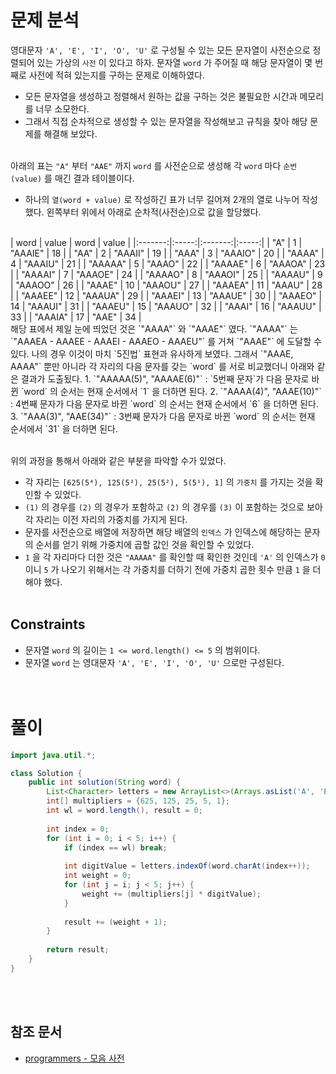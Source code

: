 # 문제 분석
영대문자 `'A', 'E', 'I', 'O', 'U'` 로 구성될 수 있는 모든 문자열이 사전순으로 정렬되어 있는 가상의 `사전` 이 있다고 하자. 문자열 `word` 가 주어질 때 해당 문자열이 몇 번째로 사전에 적혀 있는지를 구하는 문제로 이해하였다.
- 모든 문자열을 생성하고 정렬해서 원하는 값을 구하는 것은 불필요한 시간과 메모리를 너무 소모한다.
- 그래서 직접 순차적으로 생성할 수 있는 문자열을 작성해보고 규칙을 찾아 해당 문제를 해결해 보았다.
<br/><br/>

아래의 표는 `"A"` 부터 `"AAE"` 까지 `word` 를 사전순으로 생성해 각 `word` 마다 `순번(value)` 를 매긴 결과 테이블이다.
- 하나의 `열(word + value)` 로 작성하긴 표가 너무 길어져 2개의 열로 나누어 작성했다. 왼쪽부터 위에서 아래로 순차적(사전순)으로 값을 할당했다.
<br/>
|  word   | value |  word   | value |
|:-------:|:-----:|:-------:|:-----:|
|   "A"   |   1   | "AAAIE" |  18   |
|  "AA"   |   2   | "AAAII" |  19   |
|  "AAA"  |   3   | "AAAIO" |  20   |
| "AAAA"  |   4   | "AAAIU" |  21   |
| "AAAAA" |   5   | "AAAO"  |  22   |
| "AAAAE" |   6   | "AAAOA" |  23   |
| "AAAAI" |   7   | "AAAOE" |  24   |
| "AAAAO" |   8   | "AAAOI" |  25   |
| "AAAAU" |   9   | "AAAOO" |  26   |
| "AAAE"  |  10   | "AAAOU" |  27   |
| "AAAEA" |  11   | "AAAU"  |  28   |
| "AAAEE" |  12   | "AAAUA" |  29   |
| "AAAEI" |  13   | "AAAUE" |  30   |
| "AAAEO" |  14   | "AAAUI" |  31   |
| "AAAEU" |  15   | "AAAUO" |  32   |
| "AAAI"  |  16   | "AAAUU" |  33   |
| "AAAIA" |  17   |  "AAE"  |  34   |
<br/>
해당 표에서 제일 눈에 띄었던 것은 `"AAAA"` 와 `"AAAE"` 였다. `"AAAA"` 는 `"AAAEA - AAAEE - AAAEI - AAAEO - AAAEU"` 를 거쳐 `"AAAE"` 에 도달할 수 있다. 나의 경우 이것이 마치 `5진법` 표현과 유사하게 보였다. 그래서 `"AAAE, AAAA"` 뿐만 아니라 각 자리의 다음 문자를 갖는 `word` 를 서로 비교했더니 아래와 같은 결과가 도출됬다.
1. `"AAAAA(5)", "AAAAE(6)"` : `5번째 문자`가 다음 문자로 바뀐 `word` 의 순서는 현재 순서에서 `1` 을 더하면 된다.
2. `"AAAA(4)", "AAAE(10)"` : 4번째 문자가 다음 문자로 바뀐 `word` 의 순서는 현재 순서에서 `6` 을 더하면 된다.
3. `"AAA(3)", "AAE(34)"` : 3번째 문자가 다음 문자로 바뀐 `word` 의 순서는 현재 순서에서 `31` 을 더하면 된다.
<br/><br/>

위의 과정을 통해서 아래와 같은 부분을 파악할 수가 있었다.
- 각 자리는 `[625(5⁴), 125(5³), 25(5²), 5(5¹), 1]` 의 `가중치` 를 가지는 것을 확인할 수 있었다.
- `(1)` 의 경우를 `(2)` 의 경우가 포함하고 `(2)` 의 경우를 `(3)` 이 포함하는 것으로 보아 각 자리는 이전 자리의 가중치를 가지게 된다.
- 문자를 사전순으로 배열에 저장하면 해당 배열의 `인덱스` 가 인덱스에 해당하는 문자의 순서를 얻기 위해 가중치에 곱할 값인 것을 확인할 수 있었다.
- `1` 을 각 자리마다 더한 것은 `"AAAAA"` 를 확인할 때 확인한 것인데 `'A'` 의 인덱스가 `0` 이니 `5` 가 나오기 위해서는 각 가중치를 더하기 전에 가중치 곱한 횟수 만큼 `1` 을 더해야 했다.
<br/><br/>

## Constraints
- 문자열 `word` 의 길이는 `1 <= word.length() <= 5` 의 범위이다.
- 문자열 `word` 는 영대문자 `'A', 'E', 'I', 'O', 'U'` 으로만 구성된다.
<br/><br/><br/>

# 풀이
```java
import java.util.*;

class Solution {
    public int solution(String word) {
        List<Character> letters = new ArrayList<>(Arrays.asList('A', 'E', 'I', 'O', 'U'));
        int[] multipliers = {625, 125, 25, 5, 1};
        int wl = word.length(), result = 0;
        
        int index = 0;
        for (int i = 0; i < 5; i++) {
            if (index == wl) break;
            
            int digitValue = letters.indexOf(word.charAt(index++));
            int weight = 0;
            for (int j = i; j < 5; j++) {
                weight += (multipliers[j] * digitValue);
            }
            
            result += (weight + 1);
        }
        
        return result;
    }
}
```
<br/><br/>

## 참조 문서
- [programmers - 모음 사전](https://school.programmers.co.kr/learn/courses/30/lessons/84512)